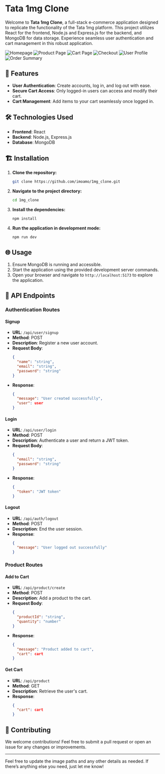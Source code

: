 # Tata 1mg Clone

Welcome to **Tata 1mg Clone**, a full-stack e-commerce application designed to replicate the functionality of the Tata 1mg platform. This project utilizes React for the frontend, Node.js and Express.js for the backend, and MongoDB for data storage. Experience seamless user authentication and cart management in this robust application.

![Homepage](https://github.com/user-attachments/assets/aad192cf-1bc9-47a0-b8d7-db430850124a)
![Product Page](https://github.com/user-attachments/assets/a05a5a8a-9141-4564-92c1-d9b2fac3fafd)
![Cart Page](https://github.com/user-attachments/assets/329c2077-12e6-48c0-872b-15b0e028e232)
![Checkout](https://github.com/user-attachments/assets/705174ef-54d9-4a4f-b954-34a01d43a1bb)
![User Profile](https://github.com/user-attachments/assets/2d2f13cd-f2a9-4e49-8c2b-3d24d0f4f2d2)
![Order Summary](https://github.com/user-attachments/assets/e11da9ae-fb31-440c-94cb-fad4c6094dc1)

## 🚀 Features

- **User Authentication**: Create accounts, log in, and log out with ease.
- **Secure Cart Access**: Only logged-in users can access and modify their cart.
- **Cart Management**: Add items to your cart seamlessly once logged in.

## 🛠 Technologies Used

- **Frontend**: React
- **Backend**: Node.js, Express.js
- **Database**: MongoDB

## 🏗 Installation

1. **Clone the repository:**
    ```bash
    git clone https://github.com/imoamo/1mg_clone.git
    ```

2. **Navigate to the project directory:**
    ```bash
    cd 1mg_clone
    ```

3. **Install the dependencies:**
    ```bash
    npm install
    ```

4. **Run the application in development mode:**
    ```bash
    npm run dev
    ```

## 🌐 Usage

1. Ensure MongoDB is running and accessible.
2. Start the application using the provided development server commands.
3. Open your browser and navigate to `http://localhost:5173` to explore the application.

## 📡 API Endpoints

### Authentication Routes

#### Signup

- **URL**: `/api/user/signup`
- **Method**: POST
- **Description**: Register a new user account.
- **Request Body**: 
    ```json
    {
      "name": "string",
      "email": "string",
      "password": "string"
    }
    ```
- **Response**: 
    ```json
    {
      "message": "User created successfully",
      "user": user
    }
    ```

#### Login

- **URL**: `/api/user/login`
- **Method**: POST
- **Description**: Authenticate a user and return a JWT token.
- **Request Body**: 
    ```json
    {
      "email": "string",
      "password": "string"
    }
    ```
- **Response**: 
    ```json
    {
      "token": "JWT token"
    }
    ```

#### Logout

- **URL**: `/api/auth/logout`
- **Method**: POST
- **Description**: End the user session.
- **Response**: 
    ```json
    {
      "message": "User logged out successfully"
    }
    ```

### Product Routes

#### Add to Cart

- **URL**: `/api/product/create`
- **Method**: POST
- **Description**: Add a product to the cart.
- **Request Body**: 
    ```json
    {
      "productId": "string",
      "quantity": "number"
    }
    ```
- **Response**: 
    ```json
    {
      "message": "Product added to cart",
      "cart": cart
    }
    ```

#### Get Cart

- **URL**: `/api/product`
- **Method**: GET
- **Description**: Retrieve the user's cart.
- **Response**: 
    ```json
    {
      "cart": cart
    }
    ```

## 🤝 Contributing

We welcome contributions! Feel free to submit a pull request or open an issue for any changes or improvements.

---

Feel free to update the image paths and any other details as needed. If there’s anything else you need, just let me know!
